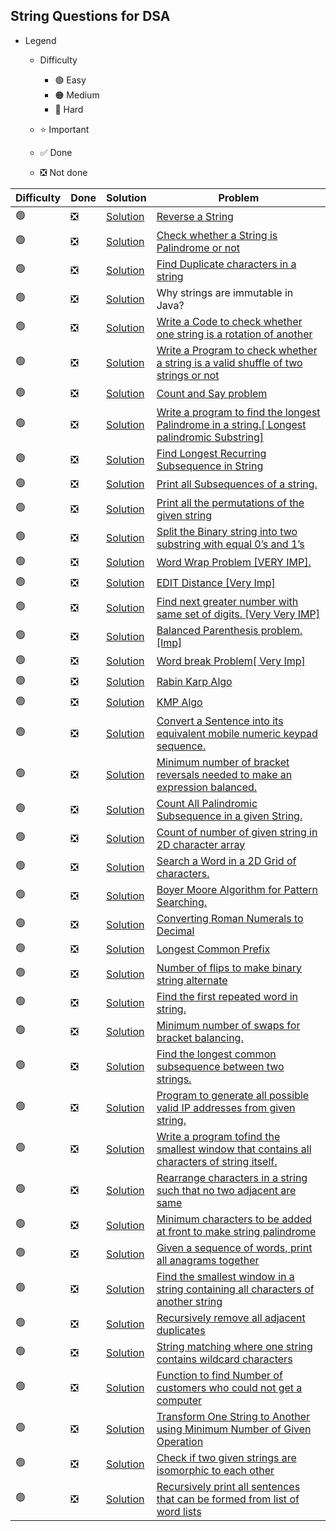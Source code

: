 ## String Questions for DSA

- Legend
    - Difficulty
        - :green_circle: Easy
        - :orange_circle: Medium
        - :red_circle: Hard

    - :star: Important
    - :white_check_mark: Done
    - :negative_squared_cross_mark: Not done


| Difficulty       | Done                          | Solution  | Problem                                                                                                                                                                                                                                                                                                            |
| -------------    | ------------------------------ | -------- | ------------------------------------------------------------------------------------------------------------------------------------------------------------------------------------------------------------------------------------------------------------------------------------------------------------------ |
| :green_circle:     | :negative_squared_cross_mark:  | [Solution](ReverseAnArray.java) |[Reverse a String](https://leetcode.com/problems/reverse-string/)
| :green_circle:     | :negative_squared_cross_mark:  | [Solution](ReverseAnArray.java) |[Check whether a String is Palindrome or not](https://practice.geeksforgeeks.org/problems/palindrome-string0817/1)
| :green_circle:     | :negative_squared_cross_mark:  | [Solution](ReverseAnArray.java) |[Find Duplicate characters in a string](https://www.geeksforgeeks.org/print-all-the-duplicates-in-the-input-string/)
| :green_circle:     | :negative_squared_cross_mark:  | [Solution](ReverseAnArray.java) |Why strings are immutable in Java?
| :green_circle:     | :negative_squared_cross_mark:  | [Solution](ReverseAnArray.java) |[Write a Code to check whether one string is a rotation of another](https://www.geeksforgeeks.org/a-program-to-check-if-strings-are-rotations-of-each-other/)
| :green_circle:     | :negative_squared_cross_mark:  | [Solution](ReverseAnArray.java) |[Write a Program to check whether a string is a valid shuffle of two strings or not](https://www.programiz.com/java-programming/examples/check-valid-shuffle-of-strings)
| :green_circle:     | :negative_squared_cross_mark:  | [Solution](ReverseAnArray.java) |[Count and Say problem](https://leetcode.com/problems/count-and-say/)
| :green_circle:     | :negative_squared_cross_mark:  | [Solution](ReverseAnArray.java) |[Write a program to find the longest Palindrome in a string.\[ Longest palindromic Substring\]](https://practice.geeksforgeeks.org/problems/longest-palindrome-in-a-string/0)
| :green_circle:     | :negative_squared_cross_mark:  | [Solution](ReverseAnArray.java) |[Find Longest Recurring Subsequence in String](https://practice.geeksforgeeks.org/problems/longest-repeating-subsequence/0)
| :green_circle:     | :negative_squared_cross_mark:  | [Solution](ReverseAnArray.java) |[Print all Subsequences of a string.](https://www.geeksforgeeks.org/print-subsequences-string/)
| :green_circle:     | :negative_squared_cross_mark:  | [Solution](ReverseAnArray.java) |[Print all the permutations of the given string](https://practice.geeksforgeeks.org/problems/permutations-of-a-given-string/0)
| :green_circle:     | :negative_squared_cross_mark:  | [Solution](ReverseAnArray.java) |[Split the Binary string into two substring with equal 0’s and 1’s](https://www.geeksforgeeks.org/split-the-binary-string-into-substrings-with-equal-number-of-0s-and-1s/)
| :green_circle:     | :negative_squared_cross_mark:  | [Solution](ReverseAnArray.java) |[Word Wrap Problem \[VERY IMP\].](https://practice.geeksforgeeks.org/problems/word-wrap/0)
| :green_circle:     | :negative_squared_cross_mark:  | [Solution](ReverseAnArray.java) |[EDIT Distance \[Very Imp\]](https://practice.geeksforgeeks.org/problems/edit-distance3702/1)
| :green_circle:     | :negative_squared_cross_mark:  | [Solution](ReverseAnArray.java) |[Find next greater number with same set of digits. \[Very Very IMP\]](https://practice.geeksforgeeks.org/problems/next-permutation/0)
| :green_circle:     | :negative_squared_cross_mark:  | [Solution](ReverseAnArray.java) |[Balanced Parenthesis problem.\[Imp\]](https://practice.geeksforgeeks.org/problems/parenthesis-checker/0)
| :green_circle:     | :negative_squared_cross_mark:  | [Solution](ReverseAnArray.java) |[Word break Problem\[ Very Imp\]](https://practice.geeksforgeeks.org/problems/word-break/0)
| :green_circle:     | :negative_squared_cross_mark:  | [Solution](ReverseAnArray.java) |[Rabin Karp Algo](https://www.geeksforgeeks.org/rabin-karp-algorithm-for-pattern-searching/)
| :green_circle:     | :negative_squared_cross_mark:  | [Solution](ReverseAnArray.java) |[KMP Algo](https://practice.geeksforgeeks.org/problems/longest-prefix-suffix2527/1)
| :green_circle:     | :negative_squared_cross_mark:  | [Solution](ReverseAnArray.java) |[Convert a Sentence into its equivalent mobile numeric keypad sequence.](https://www.geeksforgeeks.org/convert-sentence-equivalent-mobile-numeric-keypad-sequence/)
| :green_circle:     | :negative_squared_cross_mark:  | [Solution](ReverseAnArray.java) |[Minimum number of bracket reversals needed to make an expression balanced.](https://practice.geeksforgeeks.org/problems/count-the-reversals/0)
| :green_circle:     | :negative_squared_cross_mark:  | [Solution](ReverseAnArray.java) |[Count All Palindromic Subsequence in a given String.](https://practice.geeksforgeeks.org/problems/count-palindromic-subsequences/1)
| :green_circle:     | :negative_squared_cross_mark:  | [Solution](ReverseAnArray.java) |[Count of number of given string in 2D character array](https://www.geeksforgeeks.org/find-count-number-given-string-present-2d-character-array/)
| :green_circle:     | :negative_squared_cross_mark:  | [Solution](ReverseAnArray.java) |[Search a Word in a 2D Grid of characters.](https://practice.geeksforgeeks.org/problems/find-the-string-in-grid/0)
| :green_circle:     | :negative_squared_cross_mark:  | [Solution](ReverseAnArray.java) |[Boyer Moore Algorithm for Pattern Searching.](https://www.geeksforgeeks.org/boyer-moore-algorithm-for-pattern-searching/)
| :green_circle:     | :negative_squared_cross_mark:  | [Solution](ReverseAnArray.java) |[Converting Roman Numerals to Decimal](https://practice.geeksforgeeks.org/problems/roman-number-to-integer/0)
| :green_circle:     | :negative_squared_cross_mark:  | [Solution](ReverseAnArray.java) |[Longest Common Prefix](https://leetcode.com/problems/longest-common-prefix/)
| :green_circle:     | :negative_squared_cross_mark:  | [Solution](ReverseAnArray.java) |[Number of flips to make binary string alternate](https://practice.geeksforgeeks.org/problems/min-number-of-flips/0)
| :green_circle:     | :negative_squared_cross_mark:  | [Solution](ReverseAnArray.java) |[Find the first repeated word in string.](https://practice.geeksforgeeks.org/problems/second-most-repeated-string-in-a-sequence/0)
| :green_circle:     | :negative_squared_cross_mark:  | [Solution](ReverseAnArray.java) |[Minimum number of swaps for bracket balancing.](https://practice.geeksforgeeks.org/problems/minimum-swaps-for-bracket-balancing/0)
| :green_circle:     | :negative_squared_cross_mark:  | [Solution](ReverseAnArray.java) |[Find the longest common subsequence between two strings.](https://practice.geeksforgeeks.org/problems/longest-common-subsequence/0)
| :green_circle:     | :negative_squared_cross_mark:  | [Solution](ReverseAnArray.java) |[Program to generate all possible valid IP addresses from given string.](https://www.geeksforgeeks.org/program-generate-possible-valid-ip-addresses-given-string/)
| :green_circle:     | :negative_squared_cross_mark:  | [Solution](ReverseAnArray.java) |[Write a program tofind the smallest window that contains all characters of string itself.](https://practice.geeksforgeeks.org/problems/smallest-distant-window/0)
| :green_circle:     | :negative_squared_cross_mark:  | [Solution](ReverseAnArray.java) |[Rearrange characters in a string such that no two adjacent are same](https://practice.geeksforgeeks.org/problems/rearrange-characters/0)
| :green_circle:     | :negative_squared_cross_mark:  | [Solution](ReverseAnArray.java) |[Minimum characters to be added at front to make string palindrome](https://www.geeksforgeeks.org/minimum-characters-added-front-make-string-palindrome/)
| :green_circle:     | :negative_squared_cross_mark:  | [Solution](ReverseAnArray.java) |[Given a sequence of words, print all anagrams together](https://practice.geeksforgeeks.org/problems/k-anagrams-1/0)
| :green_circle:     | :negative_squared_cross_mark:  | [Solution](ReverseAnArray.java) |[Find the smallest window in a string containing all characters of another string](https://practice.geeksforgeeks.org/problems/smallest-window-in-a-string-containing-all-the-characters-of-another-string/0)
| :green_circle:     | :negative_squared_cross_mark:  | [Solution](ReverseAnArray.java) |[Recursively remove all adjacent duplicates](https://practice.geeksforgeeks.org/problems/consecutive-elements/0)
| :green_circle:     | :negative_squared_cross_mark:  | [Solution](ReverseAnArray.java) |[String matching where one string contains wildcard characters](https://practice.geeksforgeeks.org/problems/wildcard-string-matching/0)
| :green_circle:     | :negative_squared_cross_mark:  | [Solution](ReverseAnArray.java) |[Function to find Number of customers who could not get a computer](https://www.geeksforgeeks.org/function-to-find-number-of-customers-who-could-not-get-a-computer/)
| :green_circle:     | :negative_squared_cross_mark:  | [Solution](ReverseAnArray.java) |[Transform One String to Another using Minimum Number of Given Operation](https://www.geeksforgeeks.org/transform-one-string-to-another-using-minimum-number-of-given-operation/)
| :green_circle:     | :negative_squared_cross_mark:  | [Solution](ReverseAnArray.java) |[Check if two given strings are isomorphic to each other](https://practice.geeksforgeeks.org/problems/isomorphic-strings/0)
| :green_circle:     | :negative_squared_cross_mark:  | [Solution](ReverseAnArray.java) |[Recursively print all sentences that can be formed from list of word lists](https://www.geeksforgeeks.org/recursively-print-all-sentences-that-can-be-formed-from-list-of-word-lists/)                                                                                                                            
                                                                                                                                                                                                                                                                                                                  
   